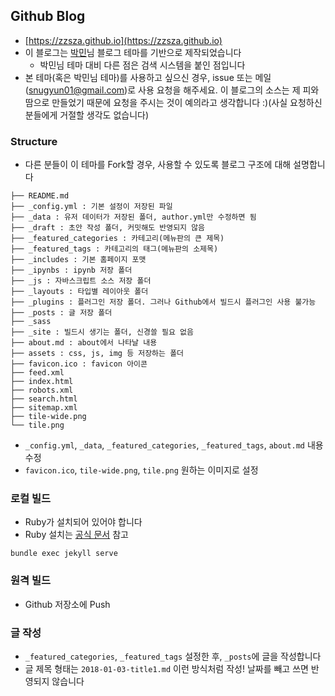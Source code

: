 
## Github Blog
- [https://zzsza.github.io](https://zzsza.github.io)
- 이 블로그는 [박민](https://github.com/isme2n/isme2n.github.io)님 블로그 테마를 기반으로 제작되었습니다
	- 박민님 테마 대비 다른 점은 검색 시스템을 붙인 점입니다
- 본 테마(혹은 박민님 테마)를 사용하고 싶으신 경우, issue 또는 메일([snugyun01@gmail.com](snugyun01@gmail.com))로 사용 요청을 해주세요. 이 블로그의 소스는 제 피와 땀으로 만들었기 때문에 요청을 주시는 것이 예의라고 생각합니다 :)(사실 요청하신 분들에게 거절할 생각도 없습니다)


### Structure
- 다른 분들이 이 테마를 Fork할 경우, 사용할 수 있도록 블로그 구조에 대해 설명합니다

```
├── README.md
├── _config.yml : 기본 설정이 저장된 파일
├── _data : 유저 데이터가 저장된 폴더, author.yml만 수정하면 됨
├── _draft : 초안 작성 폴더, 커밋해도 반영되지 않음
├── _featured_categories : 카테고리(메뉴판의 큰 제목)
├── _featured_tags : 카테고리의 태그(메뉴판의 소제목)
├── _includes : 기본 홈페이지 포맷
├── _ipynbs : ipynb 저장 폴더
├── _js : 자바스크립트 소스 저장 폴더
├── _layouts : 타입별 레이아웃 폴더
├── _plugins : 플러그인 저장 폴더. 그러나 Github에서 빌드시 플러그인 사용 불가능
├── _posts : 글 저장 폴더
├── _sass
├── _site : 빌드시 생기는 폴더, 신경쓸 필요 없음
├── about.md : about에서 나타날 내용
├── assets : css, js, img 등 저장하는 폴더
├── favicon.ico : favicon 아이콘
├── feed.xml
├── index.html
├── robots.xml
├── search.html
├── sitemap.xml
├── tile-wide.png
└── tile.png
```

- ```_config.yml```, ```_data```, ```_featured_categories```, ```_featured_tags```, ```about.md``` 내용 수정
- ```favicon.ico```, ```tile-wide.png```, ```tile.png``` 원하는 이미지로 설정

### 로컬 빌드
- Ruby가 설치되어 있어야 합니다
- Ruby 설치는 [공식 문서](https://www.ruby-lang.org/ko/documentation/installation/) 참고

```
bundle exec jekyll serve
```

### 원격 빌드
- Github 저장소에 Push

### 글 작성
- ```_featured_categories```, ```_featured_tags``` 설정한 후, ```_posts```에 글을 작성합니다
- 글 제목 형태는 ```2018-01-03-title1.md``` 이런 방식처럼 작성! 날짜를 빼고 쓰면 반영되지 않습니다
